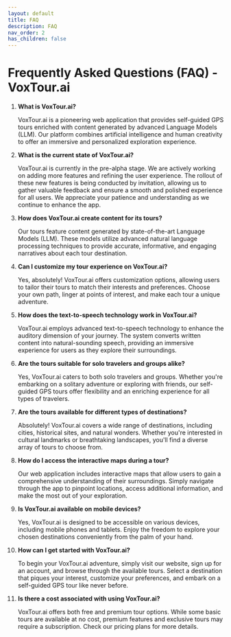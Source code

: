 ```yaml
---
layout: default
title: FAQ
description: FAQ
nav_order: 2
has_children: false
---
```


# Frequently Asked Questions (FAQ) - VoxTour.ai

1. <b>What is VoxTour.ai?</b><p/>
VoxTour.ai is a pioneering web application that provides self-guided GPS tours enriched with content generated by advanced Language Models (LLM). Our platform combines artificial intelligence and human creativity to offer an immersive and personalized exploration experience.

2. <b>What is the current state of VoxTour.ai?</b><p/>
   VoxTour.ai is currently in the pre-alpha stage. We are actively working on adding more features and refining the user experience. The rollout of these new features is being conducted by invitation, allowing us to gather valuable feedback and ensure a smooth and polished experience for all users. We appreciate your patience and understanding as we continue to enhance the app.

3. <b>How does VoxTour.ai create content for its tours?</b><p/>
Our tours feature content generated by state-of-the-art Language Models (LLM). These models utilize advanced natural language processing techniques to provide accurate, informative, and engaging narratives about each tour destination.

4. <b>Can I customize my tour experience on VoxTour.ai?</b><p/>
Yes, absolutely! VoxTour.ai offers customization options, allowing users to tailor their tours to match their interests and preferences. Choose your own path, linger at points of interest, and make each tour a unique adventure.

5. <b>How does the text-to-speech technology work in VoxTour.ai?</b><p/>
VoxTour.ai employs advanced text-to-speech technology to enhance the auditory dimension of your journey. The system converts written content into natural-sounding speech, providing an immersive experience for users as they explore their surroundings.

6. <b>Are the tours suitable for solo travelers and groups alike?</b><p/>
Yes, VoxTour.ai caters to both solo travelers and groups. Whether you're embarking on a solitary adventure or exploring with friends, our self-guided GPS tours offer flexibility and an enriching experience for all types of travelers.

7. <b>Are the tours available for different types of destinations?</b><p/>
Absolutely! VoxTour.ai covers a wide range of destinations, including cities, historical sites, and natural wonders. Whether you're interested in cultural landmarks or breathtaking landscapes, you'll find a diverse array of tours to choose from.

8. <b>How do I access the interactive maps during a tour?</b><p/>
Our web application includes interactive maps that allow users to gain a comprehensive understanding of their surroundings. Simply navigate through the app to pinpoint locations, access additional information, and make the most out of your exploration.

9. <b>Is VoxTour.ai available on mobile devices?</b><p/>
Yes, VoxTour.ai is designed to be accessible on various devices, including mobile phones and tablets. Enjoy the freedom to explore your chosen destinations conveniently from the palm of your hand.

10. <b>How can I get started with VoxTour.ai?</b><p/>
To begin your VoxTour.ai adventure, simply visit our website, sign up for an account, and browse through the available tours. Select a destination that piques your interest, customize your preferences, and embark on a self-guided GPS tour like never before.

11. <b>Is there a cost associated with using VoxTour.ai?</b><p/>
VoxTour.ai offers both free and premium tour options. While some basic tours are available at no cost, premium features and exclusive tours may require a subscription. Check our pricing plans for more details.